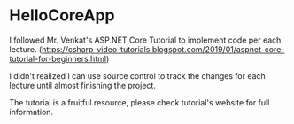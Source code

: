 # HelloCoreApp

I followed Mr. Venkat's ASP.NET Core Tutorial to implement code per each lecture.
(https://csharp-video-tutorials.blogspot.com/2019/01/aspnet-core-tutorial-for-beginners.html)

I didn't realized I can use source control to track the changes for each lecture until almost finishing the project.

The tutorial is a fruitful resource, please check tutorial's website for full information.
